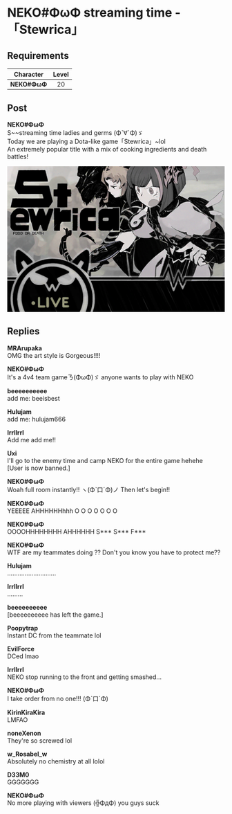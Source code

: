 # NEKO#ΦωΦ streaming time -「Stewrica」
## Requirements
| Character  |Level|
|------------|:---:|
|**NEKO#ΦωΦ**| 20  |

## Post
**NEKO#ΦωΦ**<br>
S~~streaming time ladies and germs (Φˋ∀ˊΦ)ゞ<br>
Today we are playing a Dota-like game「Stewrica」~lol<br>
An extremely popular title with a mix of cooking ingredients and death battles!

![n1701.png](./attachments/n1701.png)
## Replies
**MRArupaka**<br>
OMG the art style is Gorgeous!!!!

**NEKO#ΦωΦ**<br>
It's a 4v4 team gameㄋ(ΦωΦ)ゞ anyone wants to play with NEKO

**beeeeeeeeee**<br>
add me: beeisbest

**Hulujam**<br>
add me: hulujam666

**lrrllrrl**<br>
Add me add me!!

**Uxi**<br>
I'll go to the enemy time and camp NEKO for the entire game hehehe<br>
[User is now banned.]

**NEKO#ΦωΦ**<br>
Woah full room instantly!! ヽ(Φˋ口ˊΦ)ノ Then let's begin!!

**NEKO#ΦωΦ**<br>
YEEEEE AHHHHHHhhh  O O O O O O O

**NEKO#ΦωΦ**<br>
OOOOHHHHHHHH AHHHHHH S\*\*\* S\*\*\* F\*\*\*

**NEKO#ΦωΦ**<br>
WTF are my teammates doing ?? Don't you know you have to protect me??

**Hulujam**<br>
............................

**lrrllrrl**<br>
.........

**beeeeeeeeee**<br>
[beeeeeeeeee has left the game.] 

**Poopytrap**<br>
Instant DC from the teammate lol

**EvilForce**<br>
DCed lmao

**lrrllrrl**<br>
NEKO stop running to the front and getting smashed...

**NEKO#ΦωΦ**<br>
I take order from no one!!! (Φˋ口ˊΦ)

**KirinKiraKira**<br>
LMFAO

**noneXenon**<br>
They're so screwed lol

**w_Rosabel_w**<br>
Absolutely no chemistry at all lolol

**D33M0**<br>
GGGGGGG

**NEKO#ΦωΦ**<br>
No more playing with viewers (╬ΦдΦ) you guys suck

